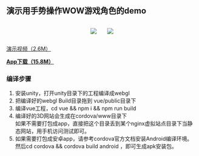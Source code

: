 ## 演示用手势操作WOW游戏角色的demo


<div style="display:flex;flex-wrap: wrap;align-items: center;justify-content: center;">
    <img style="margin:1.0em;" src="https://novice79.github.io/video/gg.gif"></img>
    <img style="margin:1.0em;" src="https://novice79.github.io/screenshots/gg/Screenshot_20191031-220744.jpg" />
</div>

[演示视频（2.6M）](https://novice79.github.io/video/gg.mp4)

**[App下载（15.8M）](https://novice79.github.io/dist/gg.apk)**

### 编译步骤
1. 安装unity，打开unity目录下的工程编译成webgl
2. 把编译好的webgl Build目录拖到 vue/public目录下
3. 编译vue工程，cd vue && npm i && npm run build
4. 编译好的3D网站会生成在cordova/www目录下   
如果不需要打包成app，直接把这个目录丢到某个nginx虚拟站点目录下当静态网站，用手机访问测试即可。
5. 如果需要打包成安卓app，请参考cordova官方文档安装Android编译环境。  
然后cd cordova && cordova build android ，即可生成apk安装包。
